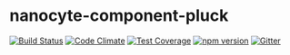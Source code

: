 # nanocyte-component-pluck

[![Build Status](https://travis-ci.org/octoblu/nanocyte-component-pluck.svg?branch=master)](https://travis-ci.org/octoblu/nanocyte-component-pluck)
[![Code Climate](https://codeclimate.com/github/octoblu/nanocyte-component-pluck/badges/gpa.svg)](https://codeclimate.com/github/octoblu/nanocyte-component-pluck)
[![Test Coverage](https://codeclimate.com/github/octoblu/nanocyte-component-pluck/badges/coverage.svg)](https://codeclimate.com/github/octoblu/nanocyte-component-pluck)
[![npm version](https://badge.fury.io/js/nanocyte-component-pluck.svg)](http://badge.fury.io/js/nanocyte-component-pluck)
[![Gitter](https://badges.gitter.im/octoblu/help.svg)](https://gitter.im/octoblu/help)
